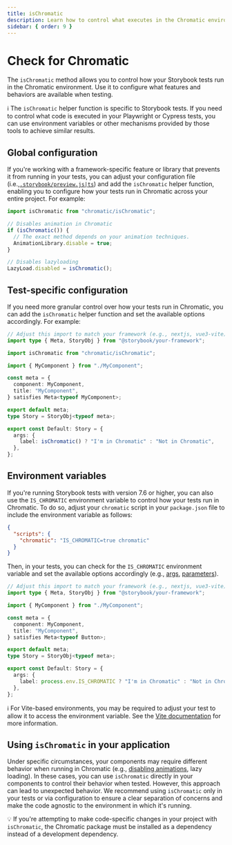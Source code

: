 ```yaml
---
title: isChromatic
description: Learn how to control what executes in the Chromatic environment
sidebar: { order: 9 }
---
```


# Check for Chromatic

The `isChromatic` method allows you to control how your Storybook tests run in the Chromatic environment. Use it to configure what features and behaviors are available when testing.

<div class="aside">

ℹ️ The `isChromatic` helper function is specific to Storybook tests. If you need to control what code is executed in your Playwright or Cypress tests, you can use environment variables or other mechanisms provided by those tools to achieve similar results.

</div>

## Global configuration

If you're working with a framework-specific feature or library that prevents it from running in your tests, you can adjust your configuration file (i.e.,[`.storybook/preview.js|ts`](https://storybook.js.org/docs/configure#configure-story-rendering)) and add the `isChromatic` helper function, enabling you to configure how your tests run in Chromatic across your entire project. For example:

```js title=".storybook/preview.js|ts"
import isChromatic from "chromatic/isChromatic";

// Disables animation in Chromatic
if (isChromatic()) {
  // The exact method depends on your animation techniques.
  AnimationLibrary.disable = true;
}

// Disables lazyloading
LazyLoad.disabled = isChromatic();
```

## Test-specific configuration

If you need more granular control over how your tests run in Chromatic, you can add the `isChromatic` helper function and set the available options accordingly. For example:

```ts title="MyComponent.stories.ts|tsx"
// Adjust this import to match your framework (e.g., nextjs, vue3-vite)
import type { Meta, StoryObj } from "@storybook/your-framework";

import isChromatic from "chromatic/isChromatic";

import { MyComponent } from "./MyComponent";

const meta = {
  component: MyComponent,
  title: "MyComponent",
} satisfies Meta<typeof MyComponent>;

export default meta;
type Story = StoryObj<typeof meta>;

export const Default: Story = {
  args: {
    label: isChromatic() ? "I'm in Chromatic" : "Not in Chromatic",
  },
};
```

## Environment variables

If you're running Storybook tests with version 7.6 or higher, you can also use the `IS_CHROMATIC` environment variable to control how your tests run in Chromatic. To do so, adjust your `chromatic` script in your `package.json` file to include the environment variable as follows:

```json title="package.json"
{
  "scripts": {
    "chromatic": "IS_CHROMATIC=true chromatic"
  }
}
```

Then, in your tests, you can check for the `IS_CHROMATIC` environment variable and set the available options accordingly (e.g., [args](https://storybook.js.org/docs/writing-stories/args), [parameters](https://storybook.js.org/docs/writing-stories/parameters)).

```ts title="MyComponent.stories.ts|tsx"
// Adjust this import to match your framework (e.g., nextjs, vue3-vite)
import type { Meta, StoryObj } from "@storybook/your-framework";

import { MyComponent } from "./MyComponent";

const meta = {
  component: MyComponent,
  title: "MyComponent",
} satisfies Meta<typeof Button>;

export default meta;
type Story = StoryObj<typeof meta>;

export const Default: Story = {
  args: {
    label: process.env.IS_CHROMATIC ? "I'm in Chromatic" : "Not in Chromatic",
  },
};
```

<div class="aside">

ℹ️ For Vite-based environments, you may be required to adjust your test to allow it to access the environment variable. See the [Vite documentation](https://vitejs.dev/guide/env-and-mode.html) for more information.

</div>

## Using `isChromatic` in your application

Under specific circumstances, your components may require different behavior when running in Chromatic (e.g., [disabling animations](/docs/animations#javascript-animations), lazy loading). In these cases, you can use `isChromatic` directly in your components to control their behavior when tested. However, this approach can lead to unexpected behavior. We recommend using `isChromatic` only in your tests or via configuration to ensure a clear separation of concerns and make the code agnostic to the environment in which it's running.

<div class="aside">

💡 If you're attempting to make code-specific changes in your project with `isChromatic`, the Chromatic package must be installed as a dependency instead of a development dependency.

</div>
